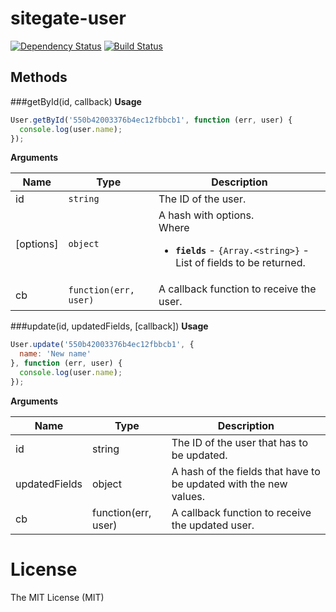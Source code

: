 # sitegate-user

[![Dependency Status](https://david-dm.org/sitegate/sitegate-user.svg)](https://david-dm.org/sitegate/sitegate-user)
[![Build Status](https://travis-ci.org/sitegate/sitegate-user.svg)](https://travis-ci.org/sitegate/sitegate-user)

## Methods

###getById(id, callback)
**Usage**
```js
User.getById('550b42003376b4ec12fbbcb1', function (err, user) {
  console.log(user.name);
});
```
**Arguments**

<table>
  <thead>
    <tr>
      <th>Name</th>
      <th>Type</th>
      <th>Description</th>
    </tr>
  </thead>
  <tbody>
    <tr>
      <td>id</td>
      <td><code>string</code></td>
      <td>The ID of the user.</td>
    </tr>
    <tr>
      <td>[options]</td>
      <td><code>object</code></td>
      <td>A hash with options.
        <br>Where
        <ul>
          <li><b><code>fields</code></b> - <code>{Array.&lt;string&gt;}</code> - List of fields to be returned.</li>
        </ul>
      </td>
    </tr>
    <tr>
      <td>cb</td>
      <td><code>function(err, user)</code></td>
      <td>A callback function to receive the user.</td>
    </tr>
  </tbody>
</table>



###update(id, updatedFields, [callback])
**Usage**
```js
User.update('550b42003376b4ec12fbbcb1', {
  name: 'New name'
}, function (err, user) {
  console.log(user.name);
});
```
**Arguments**

| Name | Type | Description |
| --- | --- | --- |
| id | string | The ID of the user that has to be updated. |
| updatedFields | object | A hash of the fields that have to be updated with the new values. |
| cb | function(err, user) | A callback function to receive the updated user. |


License
========

The MIT License (MIT)
